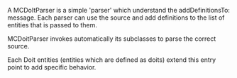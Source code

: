 A MCDoItParser is a simple 'parser' which understand the addDefinitionsTo: message. Each parser can use the sourceand add definitions to the list of entities that is passed to them.MCDoitParser invokes automatically its subclasses to parse the correct source.Each Doit entities (entities which are defined as doits) extend this entry point to add specific behavior.